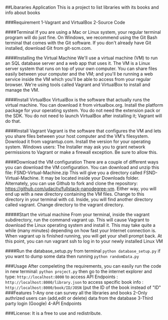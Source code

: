 ##Libararies Application
This is a project to list libraries with its books and info about books

###Requirement
1-Vagrant and VirtualBox
2-Source Code

####Terminal
If you are using a Mac or Linux system,
your regular terminal program will do just fine. 
On Windows, we recommend using the Git Bash
terminal that comes with the Git software. 
If you don't already have Git installed,
download Git from git-scm.com.

####Installing the Virtual Machine
We'll use a virtual machine (VM)
to run an SQL database server and a web app that uses it. 
The VM is a Linux server system that runs on top of your own computer. 
You can share files easily between your computer and the VM; 
and you'll be running a web service inside the VM
which you'll be able to access from your regular browser.
We're using tools called Vagrant and VirtualBox to install and manage the VM.

####Install VirtualBox
VirtualBox is the software that actually runs the virtual machine.
You can download it from virtualbox.org.
Install the platform package for your operating system.
You do not need the extension pack or the SDK. 
You do not need to launch VirtualBox after installing it;
Vagrant will do that.

####Install Vagrant
Vagrant is the software that configures the VM and lets you share files
between your host computer and the VM's filesystem.
Download it from vagrantup.com. 
Install the version for your operating system.
Windows users: The Installer may ask you to grant network permissions
to Vagrant or make a firewall exception. Be sure to allow this.

####Download the VM configuration
There are a couple of different ways you can download the VM configuration.
You can download and unzip this file: FSND-Virtual-Machine.zip 
This will give you a directory called FSND-Virtual-Machine.
It may be located inside your Downloads folder.
Alternately, you can use Github to fork and clone the repository:
https://github.com/udacity/fullstack-nanodegree-vm.
Either way, you will end up with a new directory containing the VM files.
Change to this directory in your terminal with cd.
Inside, you will find another directory called vagrant.
Change directory to the vagrant directory.

#####Start the virtual machine
From your terminal, inside the vagrant subdirectory,
run the command vagrant up.
This will cause Vagrant to download the 
Linux operating system and install it.
This may take quite a while (many minutes)
depending on how fast your Internet connection is.
When vagrant up is finished running, you will get your shell prompt back.
At this point, you can run vagrant ssh to log in
to your newly installed Linux VM

####Run the database_setup.py from terminal
`python database_setup.py`
if you want to dump some data then running
`python randomData.py`

###Usage
After compeleting the requirements,
you can easily run the code in new terminal:
`python project.py`
then go to the internet explorer and type:
`http://localhost:8000`
to access API Endpoints :
`http://localhost:8000/library.json`
to access specific book info :
`http://localhost:8000/book/ID/JOSN`
(put the ID of the book instead of "ID"
###Features
1-Any one can survey all the libraries and books
2-Only authrized users can (add,edit or delete) data from the database
3-Third party login (Google)
4-API Endpoints

###License:
It is a free to use and redistribute.
